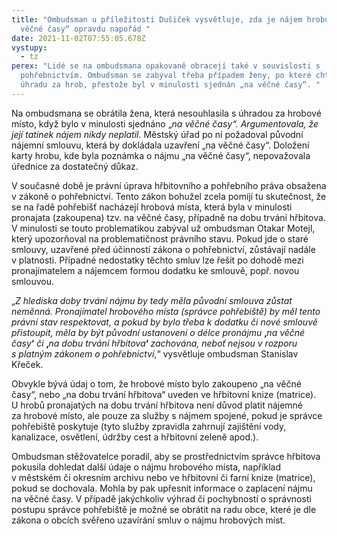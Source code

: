 ```yaml
---
title: "Ombudsman u příležitosti Dušiček vysvětluje, zda je nájem hrobu „na
  věčné časy“ opravdu napořád "
date: 2021-11-02T07:55:05.678Z
vystupy:
  - tz
perex: "Lidé se na ombudsmana opakovaně obracejí také v souvislosti s
  pohřebnictvím. Ombudsman se zabýval třeba případem ženy, po které chtěl úřad
  úhradu za hrob, přestože byl v minulosti sjednán „na věčné časy“. "
---
```

<p>Na ombudsmana se obrátila žena, která nesouhlasila s úhradou za hrobové místo, když bylo v&nbsp;minulosti sjednáno &bdquo;<em>na věčné časy&ldquo;. Argumentovala, že její tatínek nájem nikdy neplatil. </em>Městský úřad po ní požadoval původní nájemní smlouvu, která by dokládala uzavření &bdquo;na věčné časy&ldquo;. Doložení karty hrobu, kde byla poznámka o&nbsp;nájmu &bdquo;na&nbsp;věčné časy&ldquo;, nepovažovala úřednice za dostatečný důkaz.</p>

<p>V současné době je právní úprava hřbitovního a&nbsp;pohřebního práva obsažena v&nbsp;zákoně o&nbsp;pohřebnictví. Tento zákon bohužel zcela pomíjí tu skutečnost, že se na&nbsp;řadě pohřebišť nacházejí hrobová místa, která byla v&nbsp;minulosti pronajata (zakoupena) tzv. na&nbsp;věčné časy, případně na&nbsp;dobu trvání hřbitova. V&nbsp;minulosti se touto problematikou zabýval už ombudsman Otakar Motejl, který upozorňoval na problematičnost právního stavu. Pokud jde o&nbsp;staré smlouvy, uzavřené před účinností zákona o&nbsp;pohřebnictví, zůstávají nadále v&nbsp;platnosti. Případné nedostatky těchto smluv lze řešit po dohodě mezi pronajímatelem a&nbsp;nájemcem formou dodatku ke&nbsp;smlouvě, popř. novou smlouvou.</p>

<p>&bdquo;<em>Z&nbsp;hlediska doby trvání nájmu by tedy měla původní smlouva zůstat neměnná. Pronajímatel hrobového místa (správce pohřebiště) by měl tento právní stav respektovat, a&nbsp;pokud by bylo třeba k&nbsp;dodatku či nové smlouvě přistoupit, měla by být původní ustanovení o&nbsp;délce pronájmu </em><strong>&sbquo;</strong><em>na věčné časy</em><strong>&lsquo;</strong> <em>či </em><strong>&sbquo;</strong><em>na dobu trvání hřbitova</em><strong>&lsquo;</strong><strong> </strong><em>zachována, neboť nejsou v&nbsp;rozporu s&nbsp;platným zákonem o&nbsp;pohřebnictví</em>,&ldquo; vysvětluje ombudsman Stanislav Křeček.</p>

<p>Obvykle bývá údaj o&nbsp;tom, že hrobové místo bylo zakoupeno &bdquo;na věčné časy&ldquo;, nebo &bdquo;na&nbsp;dobu trvání hřbitova&ldquo; uveden ve&nbsp;hřbitovní knize (matrice). U&nbsp;hrobů pronajatých na&nbsp;dobu trvání hřbitova není důvod platit nájemné za&nbsp;hrobové místo, ale pouze za&nbsp;služby s&nbsp;nájmem spojené, pokud je správce pohřebiště poskytuje (tyto služby zpravidla zahrnují zajištění vody, kanalizace, osvětlení, údržby cest a&nbsp;hřbitovní zeleně apod.).</p>

<p>Ombudsman stěžovatelce poradil, aby se prostřednictvím správce hřbitova pokusila dohledat další údaje o&nbsp;nájmu hrobového místa, například v&nbsp;městském či okresním archivu nebo ve&nbsp;hřbitovní či farní knize (matrice), pokud se dochovala. Mohla by pak upřesnit informace o&nbsp;zaplacení nájmu na&nbsp;věčné časy. V případě jakýchkoliv výhrad či pochybností o&nbsp;správnosti postupu správce pohřebiště je možné se obrátit na&nbsp;radu obce, které je dle zákona o&nbsp;obcích svěřeno uzavírání smluv o&nbsp;nájmu hrobových míst.</p>
